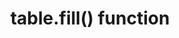 ---
title: table.fill() function
description: >
  The `table.fill()` function adds a single row to empty tables in a stream of tables.
  Columns in the group key are filled with the column value defined in the group key.
  Columns not in the group key are filled with a null value.
menu:
  influxdb_cloud_ref:
    name: table.fill
    parent: table-exp
weight: 401
influxdb/cloud/tags: [functions, table, fill, package]
---